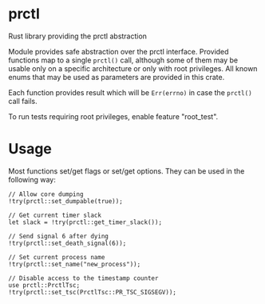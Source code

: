 prctl
=====

Rust library providing the prctl abstraction

Module provides safe abstraction over the prctl interface.
Provided functions map to a single `prctl()` call, although some of them may be usable
only on a specific architecture or only with root privileges. All known enums that
may be used as parameters are provided in this crate.

Each function provides result which will be `Err(errno)` in case the `prctl()` call fails.

To run tests requiring root privileges, enable feature "root_test".

Usage
=====

Most functions set/get flags or set/get options. They can be used in the following way:
```
// Allow core dumping
!try(prctl::set_dumpable(true));

// Get current timer slack
let slack = !try(prctl::get_timer_slack());

// Send signal 6 after dying
!try(prctl::set_death_signal(6));

// Set current process name
!try(prctl::set_name("new_process"));

// Disable access to the timestamp counter
use prctl::PrctlTsc;
!try(prctl::set_tsc(PrctlTsc::PR_TSC_SIGSEGV));
```
